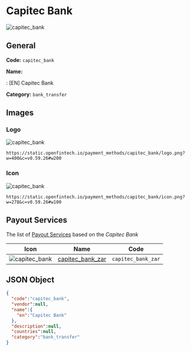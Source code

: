 
# Capitec Bank 
![capitec_bank](https://static.openfintech.io/payment_methods/capitec_bank/logo.png?w=400&c=v0.59.26#w200)  

## General 
**Code:** `capitec_bank` 
 
**Name:** 
 
:	[EN] Capitec Bank 
 
**Category:** `bank_transfer` 
 

## Images 

### Logo 
![capitec_bank](https://static.openfintech.io/payment_methods/capitec_bank/logo.png?w=400&c=v0.59.26#w200)  

```
https://static.openfintech.io/payment_methods/capitec_bank/logo.png?w=400&c=v0.59.26#w200
```  

### Icon 
![capitec_bank](https://static.openfintech.io/payment_methods/capitec_bank/icon.png?w=278&c=v0.59.26#w100)  

```
https://static.openfintech.io/payment_methods/capitec_bank/icon.png?w=278&c=v0.59.26#w100
```  

## Payout Services 
 
The list of [Payout Services](/payout-services/) based on the _Capitec Bank_ 

|Icon|Name|Code| 
|:---:|:---:|:---:| 
|![capitec_bank](https://static.openfintech.io/payout_methods/capitec_bank/icon.svg?w=278&c=v0.59.26#w40) |[capitec_bank_zar](/payout-services/capitec_bank_zar/)|`capitec_bank_zar`| 
 

## JSON Object 

```json
{
  "code":"capitec_bank",
  "vendor":null,
  "name":{
    "en":"Capitec Bank"
  },
  "description":null,
  "countries":null,
  "category":"bank_transfer"
}
```  
